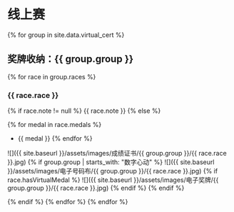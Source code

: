 # 线上赛

{% for group in site.data.virtual_cert %}
## 奖牌收纳：{{ group.group }}
{% for race in group.races %}
### {{ race.race }}
{% if race.note != null %}
{{ race.note }}
{% else %}

{% for medal in race.medals %}
- {{ medal }}
{% endfor %}

![]({{ site.baseurl }}/assets/images/成绩证书/{{ group.group }}/{{ race.race }}.jpg)
{% if group.group | starts_with: "数字心动" %}
![]({{ site.baseurl }}/assets/images/电子号码布/{{ group.group }}/{{ race.race }}.jpg)
{% if race.hasVirtualMedal %}
![]({{ site.baseurl }}/assets/images/电子奖牌/{{ group.group }}/{{ race.race }}.jpg)
{% endif %}
{% endif %}

{% endif %}
{% endfor %}
{% endfor %}
